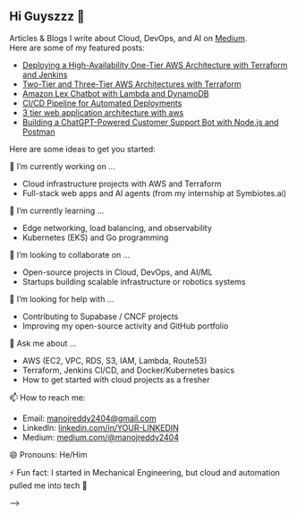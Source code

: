 ## Hi Guyszzz 👋

Articles & Blogs
I write about Cloud, DevOps, and AI on [Medium](https://medium.com/@manojreddy2404).  
Here are some of my featured posts:

- [Deploying a High-Availability One-Tier AWS Architecture with Terraform and Jenkins](https://medium.com/@manojreddy2404/deploying-a-high-availability-one-tier-aws-architecture-with-terraform-and-jenkins-a52a07e36333)
- [Two-Tier and Three-Tier AWS Architectures with Terraform](https://medium.com/@manojreddy2404/deploying-a-two-tier-architecture-on-aws-using-terraform-7626857adb42)
- [Amazon Lex Chatbot with Lambda and DynamoDB](https://medium.com/@manojreddy2404/ai-ml-chatbot-development-using-aws-lambda-9b258bed8d44)
- [CI/CD Pipeline for Automated Deployments](https://medium.com/@manojreddy2404/https://medium.com/@manojreddy2404/create-continuous-delivery-pipeline-877462befc16)
- [3 tier web application architecture with aws](https://medium.com/@manojreddy2404/building-a-3-tier-web-application-architecture-with-aws-afe3e57d753c)
- [Building a ChatGPT-Powered Customer Support Bot with Node.js and Postman](https://medium.com/@manojreddy2404/building-a-chatgpt-powered-customer-support-bot-with-node-js-and-postman-e0ab4e52edf1)

Here are some ideas to get you started:

🔭 I’m currently working on ...
- Cloud infrastructure projects with AWS and Terraform  
- Full-stack web apps and AI agents (from my internship at Symbiotes.ai)  

🌱 I’m currently learning ...
- Edge networking, load balancing, and observability  
- Kubernetes (EKS) and Go programming  

👯 I’m looking to collaborate on ...
- Open-source projects in Cloud, DevOps, and AI/ML  
- Startups building scalable infrastructure or robotics systems  

🤔 I’m looking for help with ...
- Contributing to Supabase / CNCF projects  
- Improving my open-source activity and GitHub portfolio  

💬 Ask me about ...
- AWS (EC2, VPC, RDS, S3, IAM, Lambda, Route53)  
- Terraform, Jenkins CI/CD, and Docker/Kubernetes basics  
- How to get started with cloud projects as a fresher  

📫 How to reach me:  
- Email: [manojreddy2404@gmail.com](mailto:manojreddy2404@gmail.com)  
- LinkedIn: [linkedin.com/in/YOUR-LINKEDIN](https://linkedin.com/in/manojkumarreddy2404)  
- Medium: [medium.com/@manojreddy2404](https://medium.com/@manojreddy2404)  

😄 Pronouns: He/Him  

⚡ Fun fact: I started in Mechanical Engineering, but cloud and automation pulled me into tech 🚀  

-->
